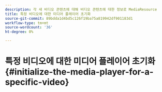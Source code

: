 ```yaml
---
description: 각 새 비디오 콘텐츠에 대해 비디오 콘텐츠에 대한 정보로 MediaResource 인스턴스를 초기화하고 미디어 리소스를 로드합니다.
title: 특정 비디오에 대한 미디어 플레이어 초기화
source-git-commit: 89bdda1d4bd5c126f19ba75a819942df901183d1
workflow-type: tm+mt
source-wordcount: '36'
ht-degree: 0%

---
```



# 특정 비디오에 대한 미디어 플레이어 초기화 {#initialize-the-media-player-for-a-specific-video}
